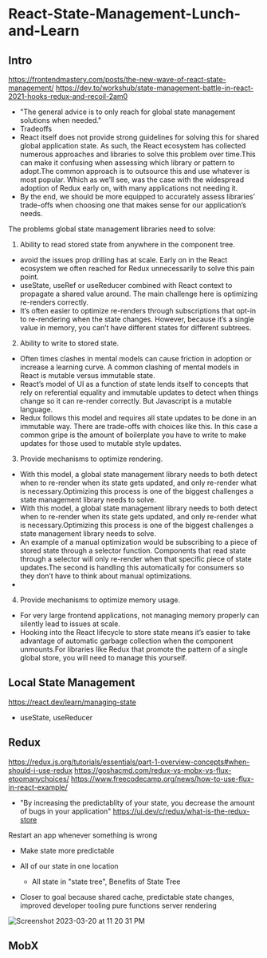 # React-State-Management-Lunch-and-Learn
## Intro
https://frontendmastery.com/posts/the-new-wave-of-react-state-management/
https://dev.to/workshub/state-management-battle-in-react-2021-hooks-redux-and-recoil-2am0

- "The general advice is to only reach for global state management solutions when needed."
- Tradeoffs
- React itself does not provide strong guidelines for solving this for shared global application state. As such, the React ecosystem has collected numerous approaches and libraries to solve this problem over time.This can make it confusing when assessing which library or pattern to adopt.The common approach is to outsource this and use whatever is most popular. Which as we’ll see, was the case with the widespread adoption of Redux early on, with many applications not needing it.
- By the end, we should be more equipped to accurately assess libraries’ trade-offs when choosing one that makes sense for our application’s needs.

The problems global state management libraries need to solve:
1. Ability to read stored state from anywhere in the component tree. 

- avoid the issues prop drilling has at scale. Early on in the React ecosystem we often reached for Redux unnecessarily to solve this pain point.
- useState, useRef or useReducer combined with React context to propagate a shared value around. The main challenge here is optimizing re-renders correctly.
- It’s often easier to optimize re-renders through subscriptions that opt-in to re-rendering when the state changes. However, because it’s a single value in memory, you can’t have different states for different subtrees.

2. Ability to write to stored state.

- Often times clashes in mental models can cause friction in adoption or increase a learning curve. A common clashing of mental models in React is mutable versus immutable state.
- React’s model of UI as a function of state lends itself to concepts that rely on referential equality and immutable updates to detect when things change so it can re-render correctly. But Javascript is a mutable language.
- Redux follows this model and requires all state updates to be done in an immutable way. There are trade-offs with choices like this. In this case a common gripe is the amount of boilerplate you have to write to make updates for those used to mutable style updates.

3. Provide mechanisms to optimize rendering.

- With this model, a global state management library needs to both detect when to re-render when its state gets updated, and only re-render what is necessary.Optimizing this process is one of the biggest challenges a state management library needs to solve.
- With this model, a global state management library needs to both detect when to re-render when its state gets updated, and only re-render what is necessary.Optimizing this process is one of the biggest challenges a state management library needs to solve.
- An example of a manual optimization would be subscribing to a piece of stored state through a selector function. Components that read state through a selector will only re-render when that specific piece of state updates.The second is handling this automatically for consumers so they don’t have to think about manual optimizations.
- 
4. Provide mechanisms to optimize memory usage.

- For very large frontend applications, not managing memory properly can silently lead to issues at scale.
- Hooking into the React lifecycle to store state means it’s easier to take advantage of automatic garbage collection when the component unmounts.For libraries like Redux that promote the pattern of a single global store, you will need to manage this yourself.
## Local State Management
https://react.dev/learn/managing-state

- useState, useReducer

## Redux
https://redux.js.org/tutorials/essentials/part-1-overview-concepts#when-should-i-use-redux
https://goshacmd.com/redux-vs-mobx-vs-flux-etoomanychoices/
https://www.freecodecamp.org/news/how-to-use-flux-in-react-example/

- "By increasing the predictablity of your state, you decrease the amount of bugs in your application"
https://ui.dev/c/redux/what-is-the-redux-store

Restart an app whenever something is wrong

- Make state more predictable

- All of our state in one location
  - All state in "state tree", Benefits of State Tree
- Closer to goal because 
  shared cache, 
  predictable state changes, 
  improved developer tooling
  pure functions
  server rendering
  
![Screenshot 2023-03-20 at 11 20 31 PM](https://user-images.githubusercontent.com/989849/226510395-6b52e630-12dc-4038-8db6-a67be7d4e16e.png)

## MobX